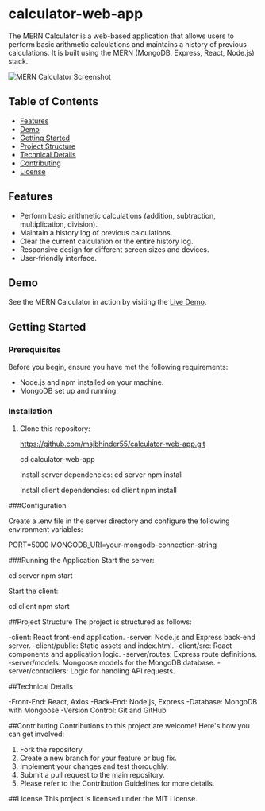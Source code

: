 # calculator-web-app

The MERN Calculator is a web-based application that allows users to perform basic arithmetic calculations and maintains a history of previous calculations. It is built using the MERN (MongoDB, Express, React, Node.js) stack.

![MERN Calculator Screenshot](./screenshot.png)

## Table of Contents

- [Features](#features)
- [Demo](#demo)
- [Getting Started](#getting-started)
- [Project Structure](#project-structure)
- [Technical Details](#technical-details)
- [Contributing](#contributing)
- [License](#license)

## Features

- Perform basic arithmetic calculations (addition, subtraction, multiplication, division).
- Maintain a history log of previous calculations.
- Clear the current calculation or the entire history log.
- Responsive design for different screen sizes and devices.
- User-friendly interface.

## Demo

See the MERN Calculator in action by visiting the [Live Demo](https://your-live-demo-url.com).

## Getting Started

### Prerequisites

Before you begin, ensure you have met the following requirements:

- Node.js and npm installed on your machine.
- MongoDB set up and running.

### Installation

1. Clone this repository:

   https://github.com/msjbhinder55/calculator-web-app.git
   
   cd calculator-web-app

   Install server dependencies:
   cd server
   npm install

   Install client dependencies:
   cd client
   npm install
   
###Configuration

Create a .env file in the server directory and configure the following environment variables:

PORT=5000
MONGODB_URI=your-mongodb-connection-string

###Running the Application
Start the server:

cd server
npm start

Start the client:

cd client
npm start


##Project Structure
The project is structured as follows:

-client: React front-end application.
-server: Node.js and Express back-end server.
-client/public: Static assets and index.html.
-client/src: React components and application logic.
-server/routes: Express route definitions.
-server/models: Mongoose models for the MongoDB database.
-server/controllers: Logic for handling API requests.


##Technical Details

-Front-End: React, Axios
-Back-End: Node.js, Express
-Database: MongoDB with Mongoose
-Version Control: Git and GitHub


##Contributing
Contributions to this project are welcome! Here's how you can get involved:

1. Fork the repository.
2. Create a new branch for your feature or bug fix.
3. Implement your changes and test thoroughly.
4. Submit a pull request to the main repository.
5. Please refer to the Contribution Guidelines for more details.

##License
This project is licensed under the MIT License.
